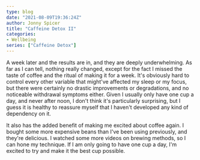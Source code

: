 ```yaml
---
type: blog
date: "2021-08-09T19:36:24Z"
author: Jonny Spicer
title: "Caffeine Detox II"
categories:
- Wellbeing
series: ["Caffeine Detox"]
---
```

A week later and the results are in, and they are deeply underwhelming. As far as I can tell, nothing really changed, except for the fact I
missed the taste of coffee and the ritual of making it for a week. It's obviously hard to control every other variable that might've affected
my sleep or my focus, but there were certainly no drastic improvements or degradations, and no noticeable withdrawal symptoms either. Given
I usually only have one cup a day, and never after noon, I don't think it's particularly surprising, but I guess it is healthy to reassure
myself that I haven't developed any kind of dependency on it.

It also has the added benefit of making me excited about coffee again. I bought some more expensive beans than I've been using previously,
and they're delicious. I watched some more videos on brewing methods, so I can hone my technique. If I am only going to have one cup a day,
I'm excited to try and make it the best cup possible.

